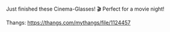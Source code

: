 Just finished these Cinema-Glasses! 🎬 Perfect for a movie night!

Thangs: https://thangs.com/mythangs/file/1124457

